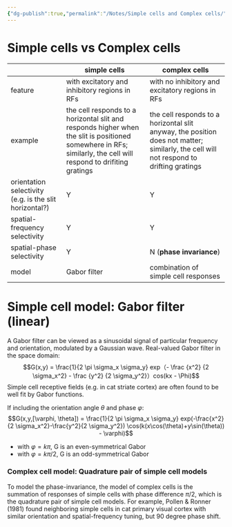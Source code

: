 ```yaml
---
{"dg-publish":true,"permalink":"/Notes/Simple cells and Complex cells/","noteIcon":""}
---
```



# Simple cells vs Complex cells
| | simple cells| complex cells |
| --- | --- | --- |
| feature | with excitatory and inhibitory regions in RFs | with no inhibitory and excitatory regions in RFs|
| example | the cell responds to a horizontal slit and responds higher when the slit is positioned somewhere in RFs; similarly, the cell will respond to drifiting gratings | the cell responds to a horizontal slit anyway, the position does not matter; similarly, the cell will not respond to drifting gratings|
| orientation selectivity (e.g. is the slit horizontal?) | Y | Y |
| spatial-frequency selectivity | Y | Y |
| spatial-phase selectivity | Y | N (**phase invariance**)|
| model | Gabor filter | combination of simple cell responses |

# Simple cell model: Gabor filter (linear)
A Gabor filter can be viewed as a sinusoidal signal of particular frequency and orientation, modulated by a Gaussian wave.
Real-valued Gabor filter in the space domain: 
$$G(x,y) = \frac{1}{2 \pi \sigma_x \sigma_y} exp（- \frac {x^2} {2 \sigma_x^2} - \frac {y^2} {2 \sigma_y^2}）cos(kx - \Phi)$$
Simple cell receptive fields (e.g. in cat striate cortex) are often found to be well fit by Gabor functions. 

If including the orientation angle $\theta$ and phase $\varphi$:
$$G(x,y,[\varphi, \theta]) = \frac{1}{2 \pi \sigma_x \sigma_y} exp(-\frac{x^2}{2 \sigma_x^2}-\frac{y^2}{2 \sigma_y^2})  \cos(k(x\cos(\theta)+y\sin(\theta)) - \varphi)$$
- with $\varphi = k \pi$, G is an even-symmetrical Gabor 
- with $\varphi = k \pi /2$, G is an odd-symmetrical Gabor 

### Complex cell model: Quadrature pair of simple cell models
To model the phase-invariance, the model of complex cells is the summation of responses of simple cells with phase difference $\pi/2$, which is the quadrature pair of simple cell models.
For example, Pollen & Ronner (1981) found neighboring simple cells in cat primary visual cortex with similar orientation and spatial-frequency tuning, but 90 degree phase shift. 